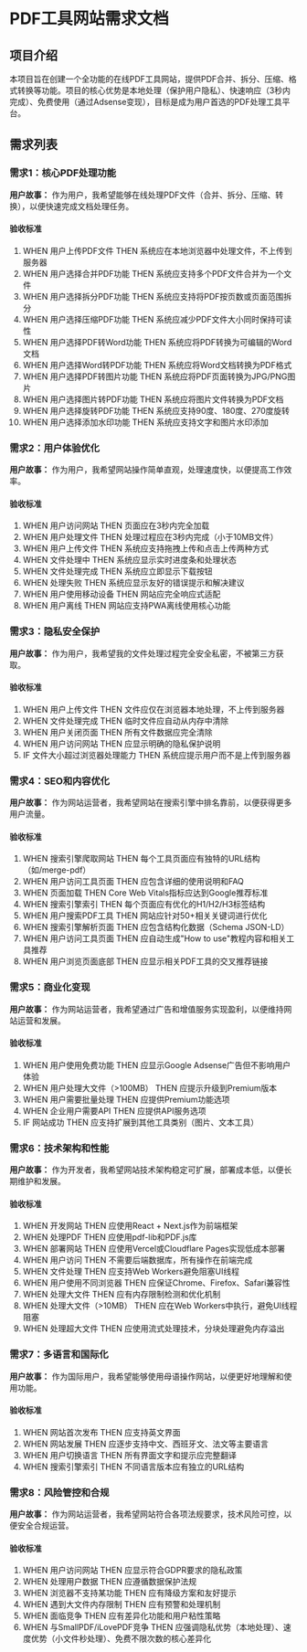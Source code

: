 # PDF工具网站需求文档

## 项目介绍

本项目旨在创建一个全功能的在线PDF工具网站，提供PDF合并、拆分、压缩、格式转换等功能。项目的核心优势是本地处理（保护用户隐私）、快速响应（3秒内完成）、免费使用（通过Adsense变现），目标是成为用户首选的PDF处理工具平台。

## 需求列表

### 需求1：核心PDF处理功能

**用户故事：** 作为用户，我希望能够在线处理PDF文件（合并、拆分、压缩、转换），以便快速完成文档处理任务。

#### 验收标准

1. WHEN 用户上传PDF文件 THEN 系统应在本地浏览器中处理文件，不上传到服务器
2. WHEN 用户选择合并PDF功能 THEN 系统应支持多个PDF文件合并为一个文件
3. WHEN 用户选择拆分PDF功能 THEN 系统应支持将PDF按页数或页面范围拆分
4. WHEN 用户选择压缩PDF功能 THEN 系统应减少PDF文件大小同时保持可读性
5. WHEN 用户选择PDF转Word功能 THEN 系统应将PDF转换为可编辑的Word文档
6. WHEN 用户选择Word转PDF功能 THEN 系统应将Word文档转换为PDF格式
7. WHEN 用户选择PDF转图片功能 THEN 系统应将PDF页面转换为JPG/PNG图片
8. WHEN 用户选择图片转PDF功能 THEN 系统应将图片文件转换为PDF文档
9. WHEN 用户选择旋转PDF功能 THEN 系统应支持90度、180度、270度旋转
10. WHEN 用户选择添加水印功能 THEN 系统应支持文字和图片水印添加

### 需求2：用户体验优化

**用户故事：** 作为用户，我希望网站操作简单直观，处理速度快，以便提高工作效率。

#### 验收标准

1. WHEN 用户访问网站 THEN 页面应在3秒内完全加载
2. WHEN 用户处理文件 THEN 处理过程应在3秒内完成（小于10MB文件）
3. WHEN 用户上传文件 THEN 系统应支持拖拽上传和点击上传两种方式
4. WHEN 文件处理中 THEN 系统应显示实时进度条和处理状态
5. WHEN 文件处理完成 THEN 系统应立即显示下载按钮
6. WHEN 处理失败 THEN 系统应显示友好的错误提示和解决建议
7. WHEN 用户使用移动设备 THEN 网站应完全响应式适配
8. WHEN 用户离线 THEN 网站应支持PWA离线使用核心功能

### 需求3：隐私安全保护

**用户故事：** 作为用户，我希望我的文件处理过程完全安全私密，不被第三方获取。

#### 验收标准

1. WHEN 用户上传文件 THEN 文件应仅在浏览器本地处理，不上传到服务器
2. WHEN 文件处理完成 THEN 临时文件应自动从内存中清除
3. WHEN 用户关闭页面 THEN 所有文件数据应完全清除
4. WHEN 用户访问网站 THEN 应显示明确的隐私保护说明
5. IF 文件大小超过浏览器处理能力 THEN 系统应提示用户而不是上传到服务器

### 需求4：SEO和内容优化

**用户故事：** 作为网站运营者，我希望网站在搜索引擎中排名靠前，以便获得更多用户流量。

#### 验收标准

1. WHEN 搜索引擎爬取网站 THEN 每个工具页面应有独特的URL结构（如/merge-pdf）
2. WHEN 用户访问工具页面 THEN 应包含详细的使用说明和FAQ
3. WHEN 页面加载 THEN Core Web Vitals指标应达到Google推荐标准
4. WHEN 搜索引擎索引 THEN 每个页面应有优化的H1/H2/H3标签结构
5. WHEN 用户搜索PDF工具 THEN 网站应针对50+相关关键词进行优化
6. WHEN 搜索引擎解析页面 THEN 应包含结构化数据（Schema JSON-LD）
7. WHEN 用户访问工具页面 THEN 应自动生成"How to use"教程内容和相关工具推荐
8. WHEN 用户浏览页面底部 THEN 应显示相关PDF工具的交叉推荐链接

### 需求5：商业化变现

**用户故事：** 作为网站运营者，我希望通过广告和增值服务实现盈利，以便维持网站运营和发展。

#### 验收标准

1. WHEN 用户使用免费功能 THEN 应显示Google Adsense广告但不影响用户体验
2. WHEN 用户处理大文件（>100MB） THEN 应提示升级到Premium版本
3. WHEN 用户需要批量处理 THEN 应提供Premium功能选项
4. WHEN 企业用户需要API THEN 应提供API服务选项
5. IF 网站成功 THEN 应支持扩展到其他工具类别（图片、文本工具）

### 需求6：技术架构和性能

**用户故事：** 作为开发者，我希望网站技术架构稳定可扩展，部署成本低，以便长期维护和发展。

#### 验收标准

1. WHEN 开发网站 THEN 应使用React + Next.js作为前端框架
2. WHEN 处理PDF THEN 应使用pdf-lib和PDF.js库
3. WHEN 部署网站 THEN 应使用Vercel或Cloudflare Pages实现低成本部署
4. WHEN 用户访问 THEN 不需要后端数据库，所有操作在前端完成
5. WHEN 文件处理 THEN 应支持Web Workers避免阻塞UI线程
6. WHEN 用户使用不同浏览器 THEN 应保证Chrome、Firefox、Safari兼容性
7. WHEN 处理大文件 THEN 应有内存限制检测和优化机制
8. WHEN 处理大文件（>10MB） THEN 应在Web Workers中执行，避免UI线程阻塞
9. WHEN 处理超大文件 THEN 应使用流式处理技术，分块处理避免内存溢出

### 需求7：多语言和国际化

**用户故事：** 作为国际用户，我希望能够使用母语操作网站，以便更好地理解和使用功能。

#### 验收标准

1. WHEN 网站首次发布 THEN 应支持英文界面
2. WHEN 网站发展 THEN 应逐步支持中文、西班牙文、法文等主要语言
3. WHEN 用户切换语言 THEN 所有界面文字和提示应完整翻译
4. WHEN 搜索引擎索引 THEN 不同语言版本应有独立的URL结构

### 需求8：风险管控和合规

**用户故事：** 作为网站运营者，我希望网站符合各项法规要求，技术风险可控，以便安全合规运营。

#### 验收标准

1. WHEN 用户访问网站 THEN 应显示符合GDPR要求的隐私政策
2. WHEN 处理用户数据 THEN 应遵循数据保护法规
3. WHEN 浏览器不支持某功能 THEN 应有降级方案和友好提示
4. WHEN 遇到大文件内存限制 THEN 应有预警和处理机制
5. WHEN 面临竞争 THEN 应有差异化功能和用户粘性策略
6. WHEN 与SmallPDF/iLovePDF竞争 THEN 应强调隐私优势（本地处理）、速度优势（小文件秒处理）、免费不限次数的核心差异化